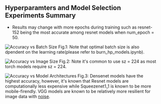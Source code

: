 
## Hyperparamters and Model Selection Experiments Summary


* Results may change with more epochs during training such as resnet-152 being the most accurate among resnet models when num_epoch = 50. 


![Accuracy vs Batch Size](https://github.com/fellowship/platform-demos3/blob/master/Burn/models/bs.png)
Fig.1: Note that optimal batch size is also dpendent on the learning rate(please refer to burn_hp_models.ipynb).




![Accuracy vs Image Size](https://github.com/fellowship/platform-demos3/blob/master/Burn/models/im-sz.png)
Fig.2: Note it's common to use sz = 224 as most torch models require sz = 224.


![Accuracy vs Model Architectures](https://github.com/fellowship/platform-demos3/blob/master/Burn/models/models-comparison.png)
Fig.3: Densenet models have the highest accuracy, however, it's known that Resnet models are computationally less expensive while Squeezenet1_1 is known to be more mobile-firendly. VGG models are known to be relatively more resilient for image data with [noise](arxiv.org/abs/1604.04004).
